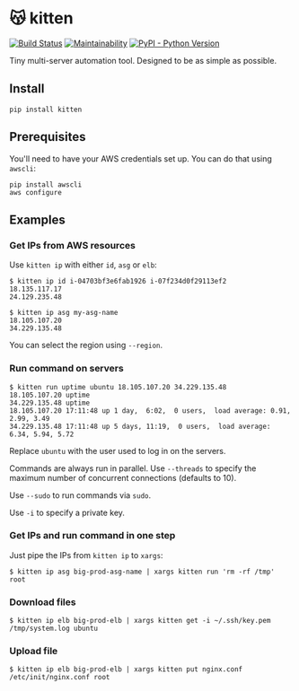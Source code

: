 # 😽 kitten

[![Build Status](https://travis-ci.org/hoffa/kitten.svg?branch=master)](https://travis-ci.org/hoffa/kitten) [![Maintainability](https://api.codeclimate.com/v1/badges/34e6b84000b2ab0e1bce/maintainability)](https://codeclimate.com/github/hoffa/kitten/maintainability) [![PyPI - Python Version](https://img.shields.io/pypi/pyversions/kitten.svg)](https://pypi.org/project/kitten)

Tiny multi-server automation tool. Designed to be as simple as possible.

## Install

```
pip install kitten
```

## Prerequisites

You'll need to have your AWS credentials set up. You can do that using `awscli`:

```
pip install awscli
aws configure
```

## Examples

### Get IPs from AWS resources

Use `kitten ip` with either `id`, `asg` or `elb`:

```
$ kitten ip id i-04703bf3e6fab1926 i-07f234d0f29113ef2
18.135.117.17
24.129.235.48
```

```
$ kitten ip asg my-asg-name
18.105.107.20
34.229.135.48
```

You can select the region using `--region`.

### Run command on servers

```
$ kitten run uptime ubuntu 18.105.107.20 34.229.135.48
18.105.107.20 uptime
34.229.135.48 uptime
18.105.107.20 17:11:48 up 1 day,  6:02,  0 users,  load average: 0.91, 2.99, 3.49
34.229.135.48 17:11:48 up 5 days, 11:19,  0 users,  load average: 6.34, 5.94, 5.72
```

Replace `ubuntu` with the user used to log in on the servers.

Commands are always run in parallel. Use `--threads` to specify the maximum number of concurrent connections (defaults to 10).

Use `--sudo` to run commands via `sudo`.

Use `-i` to specify a private key.

### Get IPs and run command in one step

Just pipe the IPs from `kitten ip` to `xargs`:

```
$ kitten ip asg big-prod-asg-name | xargs kitten run 'rm -rf /tmp' root
```

### Download files

```
$ kitten ip elb big-prod-elb | xargs kitten get -i ~/.ssh/key.pem /tmp/system.log ubuntu
```

### Upload file

```
$ kitten ip elb big-prod-elb | xargs kitten put nginx.conf /etc/init/nginx.conf root
```
